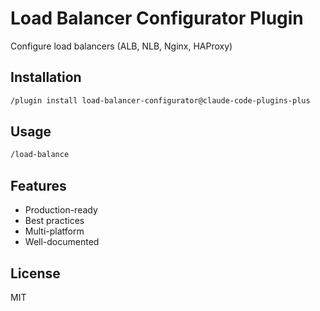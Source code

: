 # Load Balancer Configurator Plugin

Configure load balancers (ALB, NLB, Nginx, HAProxy)

## Installation

```bash
/plugin install load-balancer-configurator@claude-code-plugins-plus
```

## Usage

```bash
/load-balance
```

## Features

- Production-ready
- Best practices
- Multi-platform
- Well-documented

## License

MIT
